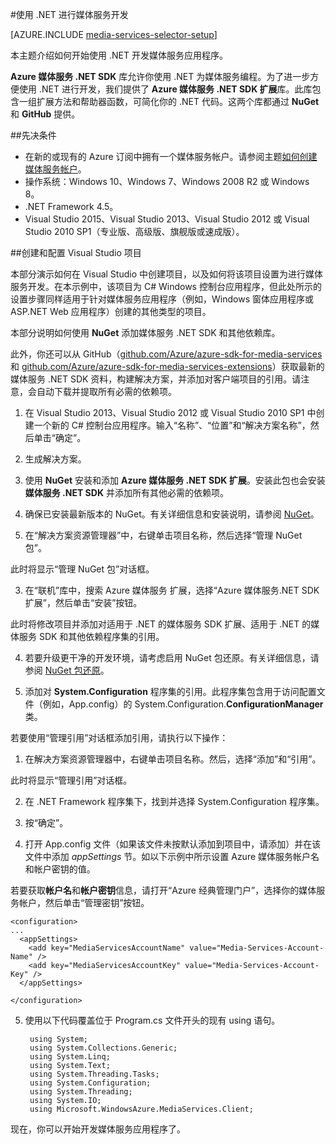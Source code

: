 <properties 
	pageTitle="如何设置计算机以使用 .NET 进行媒体服务开发" 
	description="了解使用适用于 .NET 的媒体服务 SDK 进行媒体服务开发所要满足的先决条件。此外，了解如何创建 Visual Studio 应用程序。" 
	services="media-services" 
	documentationCenter="" 
	authors="juliako" 
	manager="erikre" 
	editor=""/>  


<tags 
	ms.service="media-services" 
	ms.workload="media" 
	ms.tgt_pltfrm="na" 
	ms.devlang="dotnet" 
	ms.topic="article" 
 	ms.date="10/10/2016" 
 	wacn.date="11/14/2016"  
	ms.author="juliako"/>  


#使用 .NET 进行媒体服务开发

[AZURE.INCLUDE [media-services-selector-setup](../../includes/media-services-selector-setup.md)]

本主题介绍如何开始使用 .NET 开发媒体服务应用程序。

**Azure 媒体服务 .NET SDK** 库允许你使用 .NET 为媒体服务编程。为了进一步方便使用 .NET 进行开发，我们提供了 **Azure 媒体服务 .NET SDK 扩展**库。此库包含一组扩展方法和帮助器函数，可简化你的 .NET 代码。这两个库都通过 **NuGet** 和 **GitHub** 提供。


##先决条件

-   在新的或现有的 Azure 订阅中拥有一个媒体服务帐户。请参阅主题[如何创建媒体服务帐户](/documentation/articles/media-services-create-account/)。
-   操作系统：Windows 10、Windows 7、Windows 2008 R2 或 Windows 8。
-   .NET Framework 4.5。
-    Visual Studio 2015、Visual Studio 2013、Visual Studio 2012 或 Visual Studio 2010 SP1（专业版、高级版、旗舰版或速成版）。


##创建和配置 Visual Studio 项目

本部分演示如何在 Visual Studio 中创建项目，以及如何将该项目设置为进行媒体服务开发。在本示例中，该项目为 C# Windows 控制台应用程序，但此处所示的设置步骤同样适用于针对媒体服务应用程序（例如，Windows 窗体应用程序或 ASP.NET Web 应用程序）创建的其他类型的项目。

本部分说明如何使用 **NuGet** 添加媒体服务 .NET SDK 和其他依赖库。

此外，你还可以从 GitHub（[github.com/Azure/azure-sdk-for-media-services](https://github.com/Azure/azure-sdk-for-media-services) 和 [github.com/Azure/azure-sdk-for-media-services-extensions](https://github.com/Azure/azure-sdk-for-media-services-extensions)）获取最新的媒体服务 .NET SDK 资料，构建解决方案，并添加对客户端项目的引用。请注意，会自动下载并提取所有必需的依赖项。

1. 在 Visual Studio 2013、Visual Studio 2012 或 Visual Studio 2010 SP1 中创建一个新的 C# 控制台应用程序。输入“名称”、“位置”和“解决方案名称”，然后单击“确定”。

2. 生成解决方案。

2. 使用 **NuGet** 安装和添加 **Azure 媒体服务 .NET SDK 扩展**。安装此包也会安装**媒体服务 .NET SDK** 并添加所有其他必需的依赖项。
1. 确保已安装最新版本的 NuGet。有关详细信息和安装说明，请参阅 [NuGet](http://nuget.codeplex.com/)。

2. 在“解决方案资源管理器”中，右键单击项目名称，然后选择“管理 NuGet 包”。

此时将显示“管理 NuGet 包”对话框。

3. 在“联机”库中，搜索 Azure 媒体服务 扩展，选择“Azure 媒体服务.NET SDK 扩展”，然后单击“安装”按钮。

此时将修改项目并添加对适用于 .NET 的媒体服务 SDK 扩展、适用于 .NET 的媒体服务 SDK 和其他依赖程序集的引用。

4. 若要升级更干净的开发环境，请考虑启用 NuGet 包还原。有关详细信息，请参阅 [NuGet 包还原](http://docs.nuget.org/consume/package-restore)。

3. 添加对 **System.Configuration** 程序集的引用。此程序集包含用于访问配置文件（例如，App.config）的 System.Configuration.**ConfigurationManager** 类。

若要使用“管理引用”对话框添加引用，请执行以下操作：

1. 在解决方案资源管理器中，右键单击项目名称。然后，选择“添加”和“引用”。

此时将显示“管理引用”对话框。

2. 在 .NET Framework 程序集下，找到并选择 System.Configuration 程序集。
3. 按“确定”。


4. 打开 App.config 文件（如果该文件未按默认添加到项目中，请添加）并在该文件中添加 *appSettings* 节。如以下示例中所示设置 Azure 媒体服务帐户名和帐户密钥的值。

若要获取**帐户名**和**帐户密钥**信息，请打开“Azure 经典管理门户”，选择你的媒体服务帐户，然后单击“管理密钥”按钮。


	<configuration>
	...
	  <appSettings>
	    <add key="MediaServicesAccountName" value="Media-Services-Account-Name" />
	    <add key="MediaServicesAccountKey" value="Media-Services-Account-Key" />
	  </appSettings>
	  
	</configuration>

5. 使用以下代码覆盖位于 Program.cs 文件开头的现有 using 语句。

		using System;
		using System.Collections.Generic;
		using System.Linq;
		using System.Text;
		using System.Threading.Tasks;
		using System.Configuration;
		using System.Threading;
		using System.IO;
		using Microsoft.WindowsAzure.MediaServices.Client;

现在，你可以开始开发媒体服务应用程序了。

<!---HONumber=Mooncake_1107_2016-->